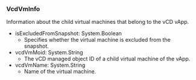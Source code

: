 ### VcdVmInfo
Information about the child virtual machines that belong to the vCD vApp.

- isExcludedFromSnapshot: System.Boolean
  - Specifies whether the virtual machine is excluded from the snapshot.
- vcdVmMoid: System.String
  - The vCD managed object ID of a child virtual machine of the vApp.
- vcdVmName: System.String
  - Name of the virtual machine.
